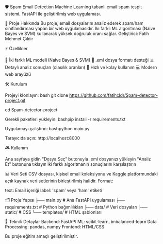 🛡️ Spam Email Detection
Machine Learning tabanlı email spam tespit sistemi. FastAPI ile geliştirilmiş web uygulaması.

🎯 Proje Hakkında
Bu proje, email dosyalarını analiz ederek spam/ham sınıflandırması yapan bir web uygulamasıdır. İki farklı ML algoritması (Naive Bayes ve SVM) kullanarak yüksek doğruluk oranı sağlar.
Geliştirici: Fatih Mehmet Çıldır 

⚡ Özellikler

🤖 İki farklı ML modeli (Naive Bayes & SVM)
📧 .eml dosya formatı desteği
📊 Detaylı analiz sonuçları (olasılık oranları)
🚀 Hızlı ve kolay kullanım
💻 Modern web arayüzü

🛠️ Kurulum

Projeyi klonlayın:
bash git clone https://github.com/fatihcldr/Spam-detector-project.git

cd Spam-detector-project

Gerekli paketleri yükleyin:
bashpip install -r requirements.txt

Uygulamayı çalıştırın:
bashpython main.py

Tarayıcıda açın: http://localhost:8000

🎮 Kullanım

Ana sayfaya gidin
"Dosya Seç" butonuyla .eml dosyanızı yükleyin
"Analiz Et" butonuna tıklayın
İki farklı algoritmanın sonuçlarını karşılaştırın

📊 Veri Seti
CSV dosyası, kişisel email koleksiyonu ve Kaggle platformundaki açık kaynak veri setlerinin birleştirilmiş halidir.
Format:

text: Email içeriği
label: 'spam' veya 'ham' etiketi

🗂️ Proje Yapısı
├── main.py              # Ana FastAPI uygulaması
├── requirements.txt     # Python bağımlılıkları
├── data/               # Veri dosyaları
├── static/             # CSS
└── templates/          # HTML şablonları

🔧 Teknik Detaylar
Backend: FastAPI
ML: scikit-learn, imbalanced-learn
Data Processing: pandas, numpy
Frontend: HTML/CSS


Bu proje eğitim amaçlı geliştirilmiştir.
